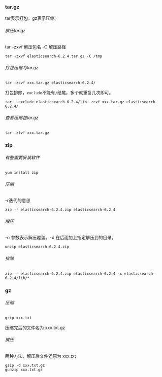 ### tar.gz

tar表示打包，gz表示压缩。

###### 解压tar.gz

tar -zxvf 解压包名  -C  解压路径

```shell
tar -zxvf elasticsearch-6.2.4.tar.gz -C /tmp
```

###### 打包压缩为tar.gz

```shell
tar -zcvf xxx.tar.gz elasticsearch-6.2.4/
```

打包排除，`exclude`不能有`/`结尾，多个就重复几次即可。

```shell
tar --exclude elasticsearch-6.2.4/lib -zcvf xxx.tar.gz elasticsearch-6.2.4/
```

###### 查看压缩包tar.gz

```shell
tar -ztvf xxx.tar.gz 	
```

### zip

###### 有些需要安装软件

```shell
yum install zip
```

###### 压缩

-r迭代的意思

```shell
zip -r elasticsearch-6.2.4.zip elasticsearch-6.2.4
```

###### 解压

-o 参数表示解压覆盖。-d 在后面加上指定解压到的目录。

```shell
unzip elasticsearch-6.2.4.zip
```

###### 排除

```shell
zip -r elasticsearch-6.2.4.zip elasticsearch-6.2.4 -x elasticsearch-6.2.4/lib/*  
```

### gz

###### 压缩

```shell
gzip xxx.txt
```

压缩完后的文件名为 xxx.txt.gz

###### 解压

两种方法，解压后文件还原为 xxx.txt

```shell
gzip -d xxx.txt.gz
gunzip xxx.txt.gz
```

